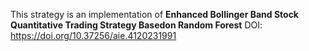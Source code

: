 This strategy is an implementation of  **Enhanced Bollinger Band Stock Quantitative Trading Strategy Basedon Random Forest**
DOI: https://doi.org/10.37256/aie.4120231991